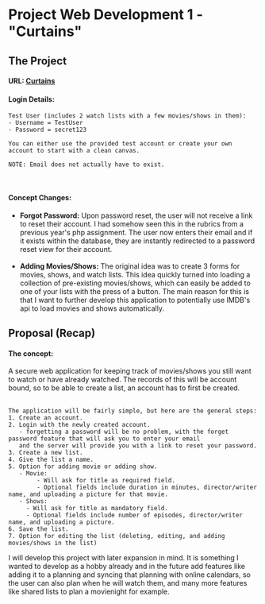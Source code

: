 # Project Web Development 1 - "Curtains"

## The Project
#### URL: [Curtains](https://curtains-inholland.herokuapp.com/)

#### Login Details:
```
Test User (includes 2 watch lists with a few movies/shows in them):
- Username = TestUser
- Password = secret123

You can either use the provided test account or create your own account to start with a clean canvas.

NOTE: Email does not actually have to exist.
```
<br>

#### Concept Changes:

- <strong>Forgot Password:</strong> Upon password reset, the user will not receive a link to reset their account. I had somehow seen this in the rubrics from a previous year's php assignment. The user now enters their email and if it exists within the database, they are instantly redirected to a password reset view for their account.
<br><br>
- <strong>Adding Movies/Shows:</strong> The original idea was to create 3 forms for movies, shows, and watch lists. This idea quickly turned into loading a collection of pre-existing movies/shows, which can easily be added to one of your lists with the press of a button. The main reason for this is that I want to further develop this application to potentially use IMDB's api to load movies and shows automatically.

## Proposal (Recap)
#### The concept:
A secure web application for keeping track of movies/shows you still want to watch or have already watched.
The records of this will be account bound, so to be able to create a list, an account has to first be created.
<br><br>
```
The application will be fairly simple, but here are the general steps:
1. Create an account.
2. Login with the newly created account.
   - forgetting a password will be no problem, with the forget password feature that will ask you to enter your email
   and the server will provide you with a link to reset your password.
3. Create a new list.
4. Give the list a name.
5. Option for adding movie or adding show.
   - Movie:
        - Will ask for title as required field.
        - Optional fields include duration in minutes, director/writer name, and uploading a picture for that movie.
   - Shows:
     - Will ask for title as mandatory field.
     - Optional fields include number of episodes, director/writer name, and uploading a picture.
6. Save the list.
7. Option for editing the list (deleting, editing, and adding movies/shows in the list)
```

I will develop this project with later expansion in mind. It is something I wanted to develop as a hobby already
and in the future add features like adding it to a planning and syncing that planning with online calendars,
so the user can also plan when he will watch them, and many more features like shared lists to plan a movienight for example.